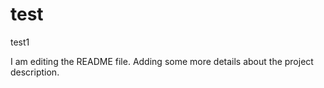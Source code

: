# test
test1

I am editing the README file. Adding some more details about the project description.

